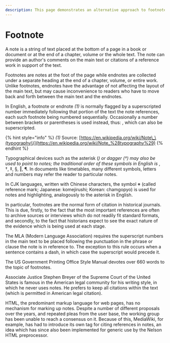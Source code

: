 ```yaml
---
description: This page demonstrates an alternative approach to footnotes
---
```


# Footnote

A note is a string of text placed at the bottom of a page in a book or document or at the end of a chapter, volume or the whole text. The note can provide an author's comments on the main text or citations of a reference work in support of the text.

Footnotes are notes at the foot of the page while endnotes are collected under a separate heading at the end of a chapter, volume, or entire work. Unlike footnotes, endnotes have the advantage of not affecting the layout of the main text, but may cause inconvenience to readers who have to move back and forth between the main text and the endnotes.

In English, a footnote or endnote _\(1\)_ is normally flagged by a superscripted number immediately following that portion of the text the note references, each such footnote being numbered sequentially. Occasionally a number between brackets or parentheses is used instead, thus: , which can also be superscripted.

{% hint style="info" %}
_\(1\)_ Source: [https://en.wikipedia.org/wiki/Note\_\(typography\)](https://en.wikipedia.org/wiki/Note_%28typography%29)
{% endhint %}

Typographical devices such as the asterisk \(_\) or dagger \(†\) may also be used to point to notes; the traditional order of these symbols in English is_ , †, ‡, §, ‖, ¶. In documents like timetables, many different symbols, letters and numbers may refer the reader to particular notes.

In CJK languages, written with Chinese characters, the symbol ※ \(called reference mark; Japanese: komejirushi; Korean: chamgopyo\) is used for notes and highlighting, analogously to the asterisk in English.

In particular, footnotes are the normal form of citation in historical journals. This is due, firstly, to the fact that the most important references are often to archive sources or interviews which do not readily fit standard formats, and secondly, to the fact that historians expect to see the exact nature of the evidence which is being used at each stage.

The MLA \(Modern Language Association\) requires the superscript numbers in the main text to be placed following the punctuation in the phrase or clause the note is in reference to. The exception to this rule occurs when a sentence contains a dash, in which case the superscript would precede it.

The US Government Printing Office Style Manual devotes over 660 words to the topic of footnotes.

Associate Justice Stephen Breyer of the Supreme Court of the United States is famous in the American legal community for his writing style, in which he never uses notes. He prefers to keep all citations within the text \(which is permitted in American legal citation\).

HTML, the predominant markup language for web pages, has no mechanism for marking up notes. Despite a number of different proposals over the years, and repeated pleas from the user base, the working group has been unable to reach a consensus on it. Because of this, MediaWiki, for example, has had to introduce its own  tag for citing references in notes, an idea which has since also been implemented for generic use by the Nelson HTML preprocessor.



